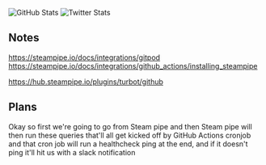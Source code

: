 ![GitHub Stats](https://img.shields.io/endpoint?url=https%3A%2F%2Fhealthchecks.io%2Fb%2F2%2Fd2febac8-1214-4c89-aa9c-a3f2c77b3995.shields)
![Twitter Stats](https://img.shields.io/endpoint?url=https%3A%2F%2Fhealthchecks.io%2Fb%2F2%2F5fd77e2f-16ea-4514-bd06-a49e710aab37.shields)

## Notes

https://steampipe.io/docs/integrations/gitpod
https://steampipe.io/docs/integrations/github_actions/installing_steampipe

https://hub.steampipe.io/plugins/turbot/github

## Plans

Okay so first we're going to go from Steam pipe and then Steam pipe will then run these
queries that'll all get kicked off by GitHub Actions cronjob and that cron job will run a healthcheck ping at the end, and if it doesn't ping it'll hit us with a slack notification
